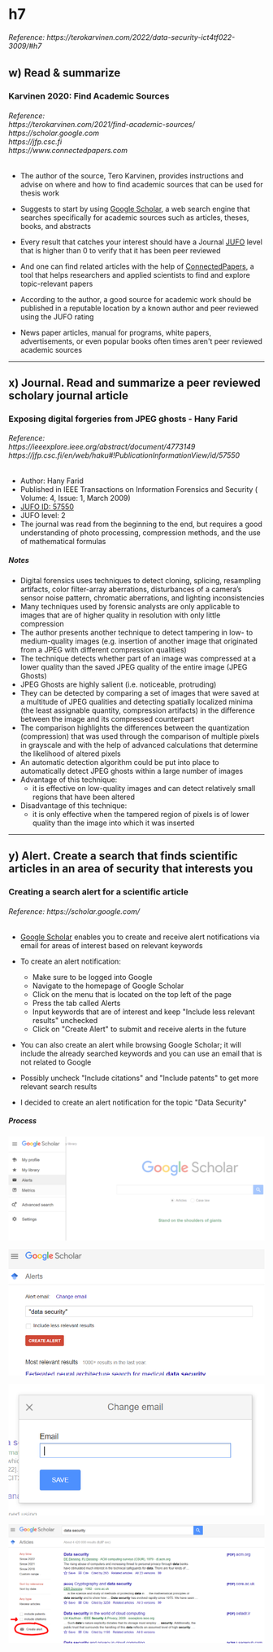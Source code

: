 <h1> h7 </h1>
<h6> Reference: https://terokarvinen.com/2022/data-security-ict4tf022-3009/#h7 </h6>

<h2> w) Read & summarize </h2>

<h3> Karvinen 2020: Find Academic Sources </h3>
<h6> Reference: <br/>
  https://terokarvinen.com/2021/find-academic-sources/ <br/>
  https://scholar.google.com<br/>
  https://jfp.csc.fi <br/>
  https://www.connectedpapers.com <br/>
  
  

</h6>

<p>
  
  - The author of the source, Tero Karvinen, provides instructions and advise on where and how to find academic sources that can be used for thesis work
  
  - Suggests to start by using <a href="https://scholar.google.com">Google Scholar</a>, a web search engine that searches specifically for academic sources such as articles, theses, books, and abstracts
  
  - Every result that catches your interest should have a Journal <a href="https://jfp.csc.fi">JUFO</a> level that is higher than 0 to verify that it has been peer reviewed
  
  - And one can find related articles with the help of <a href="https://www.connectedpapers.com">ConnectedPapers</a>, a tool that helps researchers and applied scientists to find and explore topic-relevant papers
  
  - According to the author, a good source for academic work should be published in a reputable location by a known author and peer reviewed using the JUFO rating
  
  - News paper articles, manual for programs, white papers, advertisements, or even popular books often times aren't peer reviewed academic sources
</p>
  
  
<hr>

<h2> x) Journal. Read and summarize a peer reviewed scholary journal article </h2>

<h3> Exposing digital forgeries from JPEG ghosts - Hany Farid</h3>
<h6> Reference: <br/>
     https://ieeexplore.ieee.org/abstract/document/4773149 <br/>
     https://jfp.csc.fi/en/web/haku#!PublicationInformationView/id/57550
</h6>

<p>
  
  - Author: Hany Farid
  - Published in IEEE Transactions on Information Forensics and Security ( Volume: 4, Issue: 1, March 2009)
  - <a href="https://jfp.csc.fi/en/web/haku#!PublicationInformationView/id/57550">JUFO ID: 57550</a>
  - JUFO level: 2
  - The journal was read from the beginning to the end, but requires a good understanding of photo processing, compression methods, and the use of mathematical formulas
  
<h5> Notes </h5>

  - Digital forensics uses techniques to detect cloning, splicing, resampling artifacts, color filter-array aberrations, disturbances of a camera’s sensor noise pattern, chromatic aberrations, and lighting inconsistencies
  - Many techniques used by forensic analysts are only applicable to images that are of higher quality in resolution with only little compression
  - The author presents another technique to detect tampering in low- to medium-quality images (e.g. insertion of another image that originated from a JPEG with different compression qualities)
  - The technique detects whether part of an image was compressed at a lower
quality than the saved JPEG quality of the entire image (JPEG Ghosts)
  - JPEG Ghosts are highly salient (i.e. noticeable, protruding)
  - They can be detected by comparing a set of images that were saved at a multitude of JPEG qualities and detecting spatially localized minima (the least assignable quantity, compression artifacts) in the difference between the image and its compressed counterpart
  - The comparison highlights the differences between the quantization (compression) that was used through the comparison of multiple pixels in grayscale and with the help of advanced calculations that determine the likelihood of altered pixels
  - An automatic detection algorithm could be put into place to automatically detect JPEG ghosts within a large number of images
  - Advantage of this technique: 
    - it is effective on low-quality images and can detect relatively small regions that have been altered
  - Disadvantage of this technique:
    -  it is only effective when the tampered region of pixels is of lower quality than the image into which it was inserted
</p>
  
<hr>

<h2> y) Alert. Create a search that finds scientific articles in an area of security that interests you </h2>

<h3> Creating a search alert for a scientific article </h3>
<h6> Reference: https://scholar.google.com/ </h6>

<p>

  - <a href="https://scholar.google.com">Google Scholar</a> enables you to create and receive alert notifications via email for areas of interest based on relevant keywords
  
  - To create an alert notification:
    - Make sure to be logged into Google
    - Navigate to the homepage of Google Scholar
    - Click on the menu that is located on the top left of the page
    - Press the tab called Alerts
    - Input keywords that are of interest and keep "Include less relevant results" unchecked
    - Click on "Create Alert" to submit and receive alerts in the future
  
  - You can also create an alert while browsing Google Scholar; it will include the already searched keywords and you can use an email that is not related to Google
  - Possibly uncheck "Include citations" and "Include patents" to get more relevant search results
  - I decided to create an alert notification for the topic "Data Security"
</p>

<h5> Process </h5>

![](images/h7/A11.PNG)

![](images/h7/A1.PNG)

![](images/h7/A3.PNG)

![](images/h7/A2.PNG)
